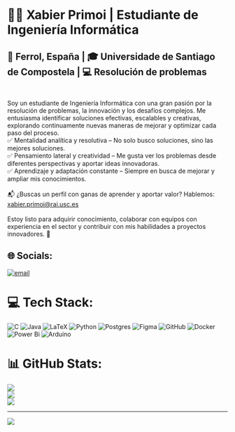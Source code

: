 # 👋🏻 Xabier Primoi | Estudiante de Ingeniería Informática<br> 
## 📍 Ferrol, España | 🎓 Universidade de Santiago de Compostela | 💻 Resolución de problemas<br><br>

Soy un estudiante de Ingeniería Informática con una gran pasión por la resolución de problemas, la innovación y los desafíos complejos. Me entusiasma identificar soluciones efectivas, escalables y creativas, explorando continuamente nuevas maneras de mejorar y optimizar cada paso del proceso.<br>✅ Mentalidad analítica y resolutiva – No solo busco soluciones, sino las mejores soluciones.<br>✅ Pensamiento lateral y creatividad – Me gusta ver los problemas desde diferentes perspectivas y aportar ideas innovadoras.<br>✅ Aprendizaje y adaptación constante – Siempre en busca de mejorar y ampliar mis conocimientos.<br><br>📬 ¿Buscas un perfil con ganas de aprender y aportar valor? Hablemos: xabier.primoi@rai.usc.es<br><br>Estoy listo para adquirir conocimiento, colaborar con equipos con experiencia en el sector y contribuir con mis habilidades a proyectos innovadores. 🚀


## 🌐 Socials:
[![email](https://img.shields.io/badge/Email-D14836?logo=gmail&logoColor=white)](mailto:xabier.primoi@rai.usc.es) 

# 💻 Tech Stack:
![C](https://img.shields.io/badge/c-%2300599C.svg?style=flat&logo=c&logoColor=white) ![Java](https://img.shields.io/badge/java-%23ED8B00.svg?style=flat&logo=openjdk&logoColor=white) ![LaTeX](https://img.shields.io/badge/latex-%23008080.svg?style=flat&logo=latex&logoColor=white) ![Python](https://img.shields.io/badge/python-3670A0?style=flat&logo=python&logoColor=ffdd54) ![Postgres](https://img.shields.io/badge/postgres-%23316192.svg?style=flat&logo=postgresql&logoColor=white) ![Figma](https://img.shields.io/badge/figma-%23F24E1E.svg?style=flat&logo=figma&logoColor=white) ![GitHub](https://img.shields.io/badge/github-%23121011.svg?style=flat&logo=github&logoColor=white) ![Docker](https://img.shields.io/badge/docker-%230db7ed.svg?style=flat&logo=docker&logoColor=white) ![Power Bi](https://img.shields.io/badge/power_bi-F2C811?style=flat&logo=powerbi&logoColor=black) ![Arduino](https://img.shields.io/badge/-Arduino-00979D?style=flat&logo=Arduino&logoColor=white)
# 📊 GitHub Stats:
![](https://github-readme-stats.vercel.app/api?username=XPrimoi&theme=vision-friendly-dark&hide_border=false&include_all_commits=true&count_private=true)<br/>
![](https://github-readme-streak-stats.herokuapp.com/?user=XPrimoi&theme=vision-friendly-dark&hide_border=false)<br/>
![](https://github-readme-stats.vercel.app/api/top-langs/?username=XPrimoi&theme=vision-friendly-dark&hide_border=false&include_all_commits=true&count_private=true&layout=compact)

---
[![](https://visitcount.itsvg.in/api?id=XPrimoi&icon=4&color=7)](https://visitcount.itsvg.in)

<!-- Proudly created with GPRM ( https://gprm.itsvg.in ) -->
